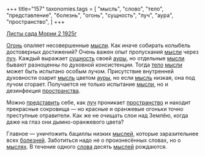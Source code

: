 +++
title="157"
taxonomies.tags = [
 "мысль",
 "слово",
 "тело",
 "представление",
 "болезнь",
 "огонь",
 "сущность",
 "луч",
 "аура",
 "пространство",
]
+++

[Листы сада Мории 2 1925г](/agni/1925)

[Огонь](/tags/[огонь](/tags/огонь)) опаляет несовершенные [мысли](/tags/[мысль](/tags/мысль)). Как иначе собирать колыбель достоверных достижений? Очень важен опыт пропускания [мысли](/tags/[мысль](/tags/мысль)) через [луч](/tags/луч). Каждый выражает [сущность](/tags/сущность) своей [ауры](/tags/аура), но отдельные [мысли](/tags/[мысль](/tags/мысль)) бывают разноценны по духовной консистенции. Тогда [тело](/tags/тело) [мысли](/tags/[мысль](/tags/мысль)) может быть испытано особым лучом. Присутствие внутренней духовности озарит [мысль](/tags/мысль) цветом [ауры](/tags/аура), но если [мысль](/tags/мысль) низкая, она под лучом сгорает. Получается не только испытание [мысли](/tags/[мысль](/tags/мысль)), но и дезинфекция [пространства](/tags/[пространство](/tags/пространство)).   

Можно [представить](/tags/представление) себе, как [луч](/tags/луч) проникает [пространство](/tags/пространство) и находит прекрасные сокровища — но красные и оранжевые огоньки точно преступные отравители. Как же не очищать слои над Землёю, когда даже на глаз они дымно-оранжевого цвета?   

Главное — уничтожить бациллы низких [мыслей](/tags/мысль), которые заразительнее всех [болезней](/tags/болезнь). Заботиться надо не о произнесённых словах, но о [мыслях](/tags/мысль). В течение одного [слова](/tags/слово) десять [мыслей](/tags/мысль) рождаются.   


